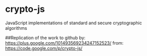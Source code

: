 crypto-js
=========

JavaScript implementations of standard and secure cryptographic algorithms

##Replication of the work to github
by: https://plus.google.com/101493569234247152523/
from: https://code.google.com/p/crypto-js/
